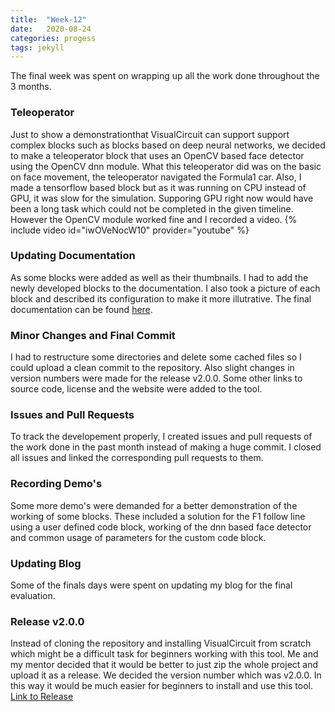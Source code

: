```yaml
---
title:  "Week-12"
date:   2020-08-24
categories: progess
tags: jekyll
---
```


The final week was spent on wrapping up all the work done throughout the 3 months.

### Teleoperator

Just to show a demonstrationthat VisualCircuit can support support complex blocks such as blocks based on deep neural networks, we decided to make a teleoperator block that uses an OpenCV based face detector using the OpenCV dnn module. What this teleoperator did was on the basic on face movement, the teleoperator navigated the Formula1 car. Also, I made a tensorflow based block but as it was running on CPU instead of GPU, it was slow for the simulation. Supporing GPU right now would have been a long task which could not be completed in the given timeline. However the OpenCV module worked fine and I recorded a video. 
{% include video id="iwOVeNocW10" provider="youtube" %}


### Updating Documentation

As some blocks were added as well as their thumbnails. I had to add the newly developed blocks to the documentation. I also took a picture of each block and described its configuration to make it more illutrative. The final documentation can be found [here](https://jderobot.github.io/VisualCircuit/documentation/).


### Minor Changes and Final Commit

I had to restructure some directories and delete some cached files so I could upload a clean commit to the repository. Also slight changes in version numbers were made for the release v2.0.0. Some other links to source code, license and the website were added to the tool.


### Issues and Pull Requests

To track the developement properly, I created issues and pull requests of the work done in the past month instead of making a huge commit. I closed all issues and linked the corresponding pull requests to them.


### Recording Demo's

Some more demo's were demanded for a better demonstration of the working of some blocks. These included a solution for the F1 follow line using a user defined code block, working of the dnn based face detector and common usage of parameters for the custom code block.

### Updating Blog

Some of the finals days were spent on updating my blog for the final evaluation.


### Release v2.0.0

Instead of cloning the repository and installing VisualCircuit from scratch which might be a difficult task for beginners working with this tool. Me and my mentor decided that it would be better to just zip the whole project and upload it as a release. We decided the version number which was v2.0.0. In this way it would be much easier for beginners to install and use this tool. [Link to Release](https://github.com/JdeRobot/VisualCircuit/releases/tag/v2.0.0)







